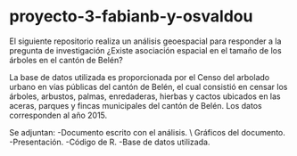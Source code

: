 # proyecto-3-fabianb-y-osvaldou
El siguiente repositorio realiza un análisis geoespacial para responder a la pregunta de investigación ¿Existe asociación espacial en el tamaño de los árboles en el cantón de Belén?

La base de datos utilizada es proporcionada por el Censo del arbolado urbano en vías públicas del cantón de Belén, el cual consistió en censar los árboles, arbustos, palmas, enredaderas, hierbas y cactos ubicados en las aceras, parques y fincas municipales del cantón de Belén. Los datos corresponden al año 2015.

Se adjuntan:
-Documento escrito con el análisis. \ 
Gráficos del documento.
-Presentación.
-Código de R.
-Base de datos utilizada.
